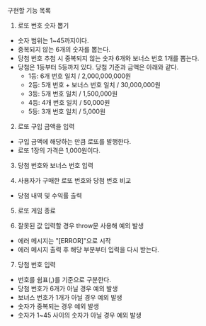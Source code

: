 구현할 기능 목록

1. 로또 번호 숫자 뽑기
  - 숫자 범위는 1~45까지이다.
  - 중복되지 않는 6개의 숫자를 뽑는다.
  - 당첨 번호 추첨 시 중복되지 않는 숫자 6개와 보너스 번호 1개를 뽑는다.
  - 당첨은 1등부터 5등까지 있다. 당첨 기준과 금액은 아래와 같다.
    - 1등: 6개 번호 일치 / 2,000,000,000원
    - 2등: 5개 번호 + 보너스 번호 일치 / 30,000,000원
    - 3등: 5개 번호 일치 / 1,500,000원
    - 4등: 4개 번호 일치 / 50,000원
    - 5등: 3개 번호 일치 / 5,000원

2. 로또 구입 금액을 입력
  - 구입 금액에 해당하는 만큼 로또를 발행한다.
  - 로또 1장의 가격은 1,000원이다.

3. 당첨 번호와 보너스 번호 입력

4. 사용자가 구매한 로또 번호와 당첨 번호 비교
  - 당첨 내역 및 수익률 출력

5. 로또 게임 종료

6. 잘못된 값 입력할 경우 throw문 사용해 예외 발생
  - 에러 메시지는 "[ERROR]"으로 시작
  - 에러 메시지 출력 후 해당 부분부터 입력을 다시 받는다.

7. 당첨 번호 입력
  - 번호를 쉼표(,)를 기준으로 구분한다.
  - 당첨 번호가 6개가 아닐 경우 예외 발생
  - 보너스 번호가 1개가 아닐 경우 예외 발생
  - 숫자가 중복되는 경우 예외 발생
  - 숫자가 1~45 사이의 숫자가 아닐 경우 예외 발생